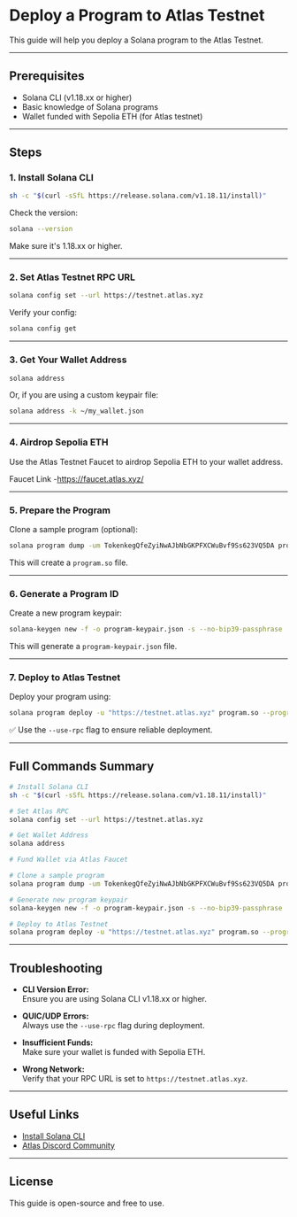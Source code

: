 # Deploy a Program to Atlas Testnet

This guide will help you deploy a Solana program to the Atlas Testnet.

---

## Prerequisites

- Solana CLI (v1.18.xx or higher)
- Basic knowledge of Solana programs
- Wallet funded with Sepolia ETH (for Atlas testnet)

---

## Steps

### 1. Install Solana CLI

```bash
sh -c "$(curl -sSfL https://release.solana.com/v1.18.11/install)"
```

Check the version:

```bash
solana --version
```

Make sure it's 1.18.xx or higher.

---

### 2. Set Atlas Testnet RPC URL

```bash
solana config set --url https://testnet.atlas.xyz
```

Verify your config:

```bash
solana config get
```

---

### 3. Get Your Wallet Address

```bash
solana address
```

Or, if you are using a custom keypair file:

```bash
solana address -k ~/my_wallet.json
```

---

### 4. Airdrop Sepolia ETH

Use the Atlas Testnet Faucet to airdrop Sepolia ETH to your wallet address.  

Faucet Link -https://faucet.atlas.xyz/

---

### 5. Prepare the Program

Clone a sample program (optional):

```bash
solana program dump -um TokenkegQfeZyiNwAJbNbGKPFXCWuBvf9Ss623VQ5DA program.so
```

This will create a `program.so` file.

---

### 6. Generate a Program ID

Create a new program keypair:

```bash
solana-keygen new -f -o program-keypair.json -s --no-bip39-passphrase
```

This will generate a `program-keypair.json` file.

---

### 7. Deploy to Atlas Testnet

Deploy your program using:

```bash
solana program deploy -u "https://testnet.atlas.xyz" program.so --program-id program-keypair.json --use-rpc
```

✅ Use the `--use-rpc` flag to ensure reliable deployment.

---

## Full Commands Summary

```bash
# Install Solana CLI
sh -c "$(curl -sSfL https://release.solana.com/v1.18.11/install)"

# Set Atlas RPC
solana config set --url https://testnet.atlas.xyz

# Get Wallet Address
solana address

# Fund Wallet via Atlas Faucet

# Clone a sample program
solana program dump -um TokenkegQfeZyiNwAJbNbGKPFXCWuBvf9Ss623VQ5DA program.so

# Generate new program keypair
solana-keygen new -f -o program-keypair.json -s --no-bip39-passphrase

# Deploy to Atlas Testnet
solana program deploy -u "https://testnet.atlas.xyz" program.so --program-id program-keypair.json --use-rpc
```

---

## Troubleshooting

- **CLI Version Error:**  
  Ensure you are using Solana CLI v1.18.xx or higher.

- **QUIC/UDP Errors:**  
  Always use the `--use-rpc` flag during deployment.

- **Insufficient Funds:**  
  Make sure your wallet is funded with Sepolia ETH.

- **Wrong Network:**  
  Verify that your RPC URL is set to `https://testnet.atlas.xyz`.

---

## Useful Links

- [Install Solana CLI](https://docs.solana.com/cli/install-solana-cli-tools)
- [Atlas Discord Community](https://discord.gg/atlas-xyz)

---

## License

This guide is open-source and free to use.


